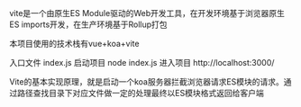 vite是一个由原生ES Module驱动的Web开发工具，在开发环境基于浏览器原生ES imports开发，在生产环境基于Rollup打包

本项目使用的技术栈有vue+koa+vite

入口文件 index.js
启动项目 node index.js
进入项目 http://localhost:3000/


Vite的基本实现原理，就是启动一个koa服务器拦截浏览器请求ES模块的请求。通过路径查找目录下对应文件做一定的处理最终以ES模块格式返回给客户端